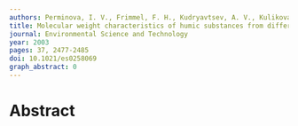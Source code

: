 ```yaml
---
authors: Perminova, I. V., Frimmel, F. H., Kudryavtsev, A. V., Kulikova, N. A., Abbt-Braun, G., Hesse, S., Petrosyan, V. S.
title: Molecular weight characteristics of humic substances from different environments as determined by size exclusion chromatography and their statistical evaluation
journal: Environmental Science and Technology
year: 2003
pages: 37, 2477-2485
doi: 10.1021/es0258069
graph_abstract: 0
---
```


# Abstract 

 